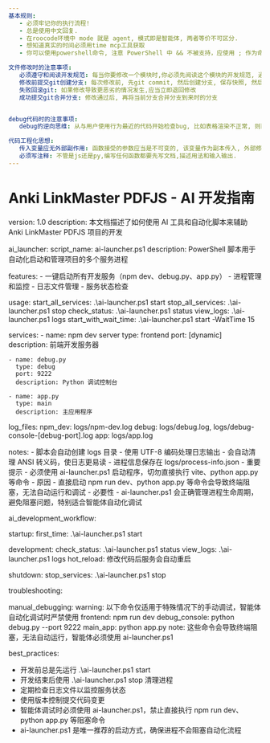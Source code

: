 ```yaml
---
基本规则:
   - 必须牢记你的执行流程!
   - 总是使用中文回复.
   - 在roocode环境中 mode 就是 agent, 模式即是智能体, 两者等价不可区分.
   - 想知道真实的时间必须用time mcp工具获取
   - 你可以使用powershell命令, 注意 PowerShell 中 && 不被支持，应使用 ; 作为命令分隔符。

文件修改时的注意事项: 
   必须遵守和阅读开发规范: 每当你要修改一个模块时,你必须先阅读这个模块的开发规范, 通常他保存在 [模块名]/docs/SPEC 下面, 特别注意有个头文件 [模块名]/docs/SPEC/SPEC-HEAD-[模块名].yml 他记录了所有引用的规范, 必须先阅读规范, 然后遵守规范来修改和测试代码.
   修改前提交git创建分支: 每次修改前, 先git commit, 然后创建分支, 保存快照, 然后再进行修改
   失败回滚git: 如果修改导致更恶劣的情况发生,应当立即退回修改
   成功提交git合并分支: 修改通过后, 再将当前分支合并分支到来时的分支


debug代码时的注意事项:
   debug的逆向思维: 从与用户使用行为最近的代码开始检查bug, 比如表格渲染不正常, 则直接看表格渲染的问题, 确定表格渲染的正确性, 如果正常, 再回推别的问题. 

代码工程化思想:
   传入变量应无外部副作用: 函数接受的参数应当是不可变的, 该变量作为副本传入, 外部修改该变量不会影响其在函数内部的状态.
   必须写注释: 不管是js还是py,编写任何函数都要先写文档,描述用法和输入输出.
---
```

# Anki LinkMaster PDFJS - AI 开发指南

version: 1.0
description: 本文档描述了如何使用 AI 工具和自动化脚本来辅助 Anki LinkMaster PDFJS 项目的开发

ai_launcher:
  script_name: ai-launcher.ps1
  description: PowerShell 脚本用于自动化启动和管理项目的多个服务进程

  features:
    - 一键启动所有开发服务（npm dev、debug.py、app.py）
    - 进程管理和监控
    - 日志文件管理
    - 服务状态检查

  usage:
    start_all_services: .\ai-launcher.ps1 start
    stop_all_services: .\ai-launcher.ps1 stop
    check_status: .\ai-launcher.ps1 status
    view_logs: .\ai-launcher.ps1 logs
    start_with_wait_time: .\ai-launcher.ps1 start -WaitTime 15

  services:
    - name: npm dev server
      type: frontend
      port: [dynamic]
      description: 前端开发服务器

    - name: debug.py
      type: debug
      port: 9222
      description: Python 调试控制台

    - name: app.py
      type: main
      description: 主应用程序

  log_files:
    npm_dev: logs/npm-dev.log
    debug: logs/debug.log, logs/debug-console-[debug-port].log
    app: logs/app.log

  notes:
    - 脚本会自动创建 logs 目录
    - 使用 UTF-8 编码处理日志输出
    - 会自动清理 ANSI 转义码，使日志更易读
    - 进程信息保存在 logs/process-info.json
    - 重要提示 - 必须使用 ai-launcher.ps1 启动程序，切勿直接执行 vite、python app.py 等命令
    - 原因 - 直接启动 npm run dev、python app.py 等命令会导致终端阻塞，无法自动运行和调试
    - 必要性 - ai-launcher.ps1 会正确管理进程生命周期，避免阻塞问题，特别适合智能体自动化调试

ai_development_workflow:

  startup:
    first_time: .\ai-launcher.ps1 start

  development:
    check_status: .\ai-launcher.ps1 status
    view_logs: .\ai-launcher.ps1 logs
    hot_reload: 修改代码后服务会自动重启

  shutdown:
    stop_services: .\ai-launcher.ps1 stop

troubleshooting:

  manual_debugging:
    warning: 以下命令仅适用于特殊情况下的手动调试，智能体自动化调试时严禁使用
    frontend: npm run dev
    debug_console: python debug.py --port 9222
    main_app: python app.py
    note: 这些命令会导致终端阻塞，无法自动运行，智能体必须使用 ai-launcher.ps1

best_practices:

- 开发前总是先运行 .\ai-launcher.ps1 start
- 开发结束后使用 .\ai-launcher.ps1 stop 清理进程
- 定期检查日志文件以监控服务状态
- 使用版本控制提交代码变更
- 智能体调试时必须使用 ai-launcher.ps1，禁止直接执行 npm run dev、python app.py 等阻塞命令
- ai-launcher.ps1 是唯一推荐的启动方式，确保进程不会阻塞自动化流程
